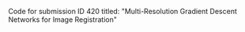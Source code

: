 Code for submission ID 420 titled: "Multi-Resolution Gradient Descent Networks for Image Registration"
